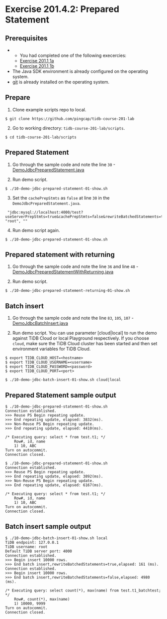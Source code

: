# Exercise 201.4.2: Prepared Statement

## Prerequisites
+ + You had completed one of the following execercies:
  + [Exercise 201.1 1a](https://eng.edu.pingcap.com/unit/view/id:2466)
  + [Exercise 201.1 1b](https://eng.edu.pingcap.com/unit/view/id:2467)
+ The Java SDK environment is already configured on the operating system.
+ [git](https://git-scm.com/) is already installed on the operating system.


## Prepare
1. Clone example scripts repo to local.
```
$ git clone https://github.com/pingcap/tidb-course-201-lab
```

2. Go to working directory: `tidb-course-201-lab/scripts`.
```
$ cd tidb-course-201-lab/scripts
```


## Prepared Statement
1. Go through the sample code and note the line `30` -[DemoJdbcPreparedStatement.java](https://github.com/pingcap/tidb-course-201-lab/blob/master/scripts/DemoJdbcPreparedStatement.java)


2. Run demo script.
```
$ ./10-demo-jdbc-prepared-statement-01-show.sh
```

3. Set the `cachePrepStmts` as `false` at line `30` in the `DemoJdbcPreparedStatement.java`.
```
 "jdbc:mysql://localhost:4000/test?useServerPrepStmts=true&cachePrepStmts=false&rewriteBatchedStatements=true", "root", ""
```

4. Run demo script again.
```
$ ./10-demo-jdbc-prepared-statement-01-show.sh
```


## Prepared statement with returning
1. Go through the sample code and note the line `36` and line `48` - [DemoJdbcPreparedStatementWithReturning.java](https://github.com/pingcap/tidb-course-201-lab/blob/master/scripts/DemoJdbcPreparedStatementWithReturning.java)

2. Run demo script.
```
$ ./10-demo-jdbc-prepared-statement-returning-01-show.sh
```


## Batch insert
1. Go through the sample code and note the line `83`, `105`, `107` - [DemoJdbcBatchInsert.java](https://github.com/pingcap/tidb-course-201-lab/blob/master/scripts/DemoJdbcBatchInsert.java)

2. Run demo script. You can use parameter [cloud|local] to run the demo against TiDB Cloud or local Playground respectively. If you choose `cloud`, make sure the TiDB Cloud cluster has been started and then set environment variables for TiDB Cloud.
```
$ export TIDB_CLOUD_HOST=<hostname> 
$ export TIDB_CLOUD_USERNAME=<username> 
$ export TIDB_CLOUD_PASSWORD=<password> 
$ export TIDB_CLOUD_PORT=<port> 
```
```
$ ./10-demo-jdbc-batch-insert-01-show.sh cloud|local
```



## Prepared Statement sample output
```
$ ./10-demo-jdbc-prepared-statement-01-show.sh
Connection established.
>>> Reuse PS Begin repeating update.
>>> End repeating update, elapsed: 3832(ms).
>>> Non-Reuse PS Begin repeating update.
>>> End repeating update, elapsed: 4410(ms).

/* Executing query: select * from test.t1; */
	Row#, id, name
	1) 10, ABC
Turn on autocommit.
Connection closed.
```


```
$ ./10-demo-jdbc-prepared-statement-01-show.sh
Connection established.
>>> Reuse PS Begin repeating update.
>>> End repeating update, elapsed: 3892(ms).
>>> Non-Reuse PS Begin repeating update.
>>> End repeating update, elapsed: 6167(ms).

/* Executing query: select * from test.t1; */
	Row#, id, name
	1) 10, ABC
Turn on autocommit.
Connection closed.
```


## Batch insert sample output
```
$ ./10-demo-jdbc-batch-insert-01-show.sh local
TiDB endpoint: 127.0.0.1
TiDB username: root
Default TiDB server port: 4000
Connection established.
>>> Begin insert 10000 rows.
>>> End batch insert,rewriteBatchedStatements=true,elapsed: 161 (ms).
Connection established.
>>> Begin insert 10000 rows.
>>> End batch insert,rewriteBatchedStatements=false,elapsed: 4980 (ms).

/* Executing query: select count(*), max(name) from test.t1_batchtest; */
	Row#, count(*), max(name)
	1) 10000, 9999
Turn on autocommit.
Connection closed.
```

